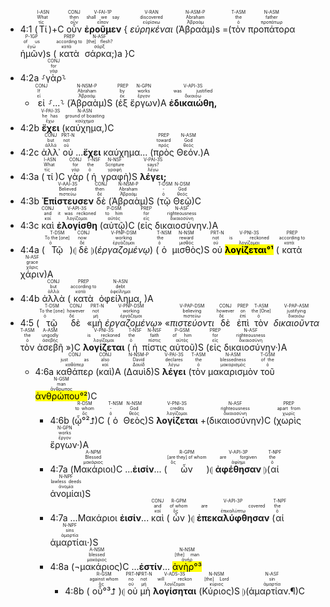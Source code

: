 
- 4:1 (<RUBY><ruby><ruby>Τί<rt>τίς</rt></ruby><rt>What</rt></ruby><rt>I-ASN</rt></RUBY>)+C <RUBY><ruby><ruby>οὖν<rt>οὖν</rt></ruby><rt>then</rt></ruby><rt>CONJ</rt></RUBY> <RUBY><ruby><ruby><strong>ἐροῦμεν</strong><rt>εἶπον</rt></ruby><rt>shall we say</rt></ruby><rt>V-FAI-1P</rt></RUBY> { <RUBY><ruby><ruby><em>εὑρηκέναι</em><rt>εὑρίσκω</rt></ruby><rt>discovered</rt></ruby><rt>V-RAN</rt></RUBY> (<RUBY><ruby><ruby>Ἀβραὰμ<rt>Ἀβραάμ</rt></ruby><rt>Abraham</rt></ruby><rt>N-ASM-P</rt></RUBY>)s =(<RUBY><ruby><ruby>τὸν<rt>ὁ</rt></ruby><rt>the</rt></ruby><rt>T-ASM</rt></RUBY> <RUBY><ruby><ruby>προπάτορα<rt>προπάτωρ</rt></ruby><rt>father</rt></ruby><rt>N-ASM</rt></RUBY> <RUBY><ruby><ruby>ἡμῶν<rt>ἐγώ</rt></ruby><rt>of us</rt></ruby><rt>P-1GP</rt></RUBY>)s (<RUBY><ruby><ruby>κατὰ<rt>κατά</rt></ruby><rt>according to</rt></ruby><rt>PREP</rt></RUBY> <RUBY><ruby><ruby>σάρκα;<rt>σάρξ</rt></ruby><rt>[the] flesh?</rt></ruby><rt>N-ASF</rt></RUBY>)a }C 
- 4:2a ⸉<RUBY><ruby><ruby>γὰρ<rt>γάρ</rt></ruby><rt>for</rt></ruby><rt>CONJ</rt></RUBY>⸊
	- <RUBY><ruby><ruby>εἰ<rt>εἰ</rt></ruby><rt>If</rt></ruby><rt>CONJ</rt></RUBY> ⸉...⸊ (<RUBY><ruby><ruby>Ἀβραὰμ<rt>Ἀβραάμ</rt></ruby><rt>Abraham</rt></ruby><rt>N-NSM-P</rt></RUBY>)S (<RUBY><ruby><ruby>ἐξ<rt>ἐκ</rt></ruby><rt>by</rt></ruby><rt>PREP</rt></RUBY> <RUBY><ruby><ruby>ἔργων<rt>ἔργον</rt></ruby><rt>works</rt></ruby><rt>N-GPN</rt></RUBY>)A <RUBY><ruby><ruby><strong>ἐδικαιώθη,</strong><rt>δικαιόω</rt></ruby><rt>was justified</rt></ruby><rt>V-API-3S</rt></RUBY> 
- 4:2b <RUBY><ruby><ruby><strong>ἔχει</strong><rt>ἔχω</rt></ruby><rt>he has</rt></ruby><rt>V-PAI-3S</rt></RUBY> (<RUBY><ruby><ruby>καύχημα,<rt>καύχημα</rt></ruby><rt>ground of boasting</rt></ruby><rt>N-ASN</rt></RUBY>)C
- 4:2c <RUBY><ruby><ruby>ἀλλ᾽<rt>ἀλλά</rt></ruby><rt>but</rt></ruby><rt>CONJ</rt></RUBY> <RUBY><ruby><ruby>οὐ<rt>οὐ</rt></ruby><rt>not</rt></ruby><rt>PRT-N</rt></RUBY> ...<strong>ἔχει</strong> καύχημα... (<RUBY><ruby><ruby>πρὸς<rt>πρός</rt></ruby><rt>toward</rt></ruby><rt>PREP</rt></RUBY> <RUBY><ruby><ruby>Θεόν.<rt>θεός</rt></ruby><rt>God</rt></ruby><rt>N-ASM</rt></RUBY>)A
- 4:3a (<RUBY><ruby><ruby>τί<rt>τίς</rt></ruby><rt>What</rt></ruby><rt>I-ASN</rt></RUBY>)C <RUBY><ruby><ruby>γὰρ<rt>γάρ</rt></ruby><rt>for</rt></ruby><rt>CONJ</rt></RUBY> (<RUBY><ruby><ruby>ἡ<rt>ὁ</rt></ruby><rt>the</rt></ruby><rt>T-NSF</rt></RUBY> <RUBY><ruby><ruby>γραφὴ<rt>γραφή</rt></ruby><rt>Scripture</rt></ruby><rt>N-NSF</rt></RUBY>)S <RUBY><ruby><ruby><strong>λέγει;</strong><rt>λέγω</rt></ruby><rt>says?</rt></ruby><rt>V-PAI-3S</rt></RUBY> 
- 4:3b <RUBY><ruby><ruby><strong>Ἐπίστευσεν</strong><rt>πιστεύω</rt></ruby><rt>Believed</rt></ruby><rt>V-AAI-3S</rt></RUBY> <RUBY><ruby><ruby>δὲ<rt>δέ</rt></ruby><rt>then</rt></ruby><rt>CONJ</rt></RUBY> (<RUBY><ruby><ruby>Ἀβραὰμ<rt>Ἀβραάμ</rt></ruby><rt>Abraham</rt></ruby><rt>N-NSM-P</rt></RUBY>)S (<RUBY><ruby><ruby>τῷ<rt>ὁ</rt></ruby><rt>-</rt></ruby><rt>T-DSM</rt></RUBY> <RUBY><ruby><ruby>Θεῷ<rt>θεός</rt></ruby><rt>God</rt></ruby><rt>N-DSM</rt></RUBY>)C
- 4:3c <RUBY><ruby><ruby>καὶ<rt>καί</rt></ruby><rt>and</rt></ruby><rt>CONJ</rt></RUBY> <RUBY><ruby><ruby><strong>ἐλογίσθη</strong><rt>λογίζομαι</rt></ruby><rt>it was reckoned</rt></ruby><rt>V-API-3S</rt></RUBY> (<RUBY><ruby><ruby>αὐτῷ<rt>αὐτός</rt></ruby><rt>to him</rt></ruby><rt>P-DSM</rt></RUBY>)C (<RUBY><ruby><ruby>εἰς<rt>εἰς</rt></ruby><rt>for</rt></ruby><rt>PREP</rt></RUBY> <RUBY><ruby><ruby>δικαιοσύνην.<rt>δικαιοσύνη</rt></ruby><rt>righteousness</rt></ruby><rt>N-ASF</rt></RUBY>)A
- 4:4a (<RUBY><ruby><ruby>Τῷ<rt>ὁ</rt></ruby><rt>To the [one]</rt></ruby><rt>T-DSM</rt></RUBY>)⦇ <RUBY><ruby><ruby>δὲ<rt>δέ</rt></ruby><rt>now</rt></ruby><rt>CONJ</rt></RUBY> ⦈(<RUBY><ruby><ruby><em>ἐργαζομένῳ</em><rt>ἐργάζομαι</rt></ruby><rt>working</rt></ruby><rt>V-PNP-DSM</rt></RUBY>) (<RUBY><ruby><ruby>ὁ<rt>ὁ</rt></ruby><rt>the</rt></ruby><rt>T-NSM</rt></RUBY> <RUBY><ruby><ruby>μισθὸς<rt>μισθός</rt></ruby><rt>reward</rt></ruby><rt>N-NSM</rt></RUBY>)S <RUBY><ruby><ruby>οὐ<rt>οὐ</rt></ruby><rt>not</rt></ruby><rt>PRT-N</rt></RUBY> <RUBY><ruby><ruby><mark><strong>λογίζεται°¹</strong></mark><rt>λογίζομαι</rt></ruby><rt>is reckoned</rt></ruby><rt>V-PNI-3S</rt></RUBY> (<RUBY><ruby><ruby>κατὰ<rt>κατά</rt></ruby><rt>according to</rt></ruby><rt>PREP</rt></RUBY> <RUBY><ruby><ruby>χάριν<rt>χάρις</rt></ruby><rt>grace</rt></ruby><rt>N-ASF</rt></RUBY>)A
- 4:4b <RUBY><ruby><ruby>ἀλλὰ<rt>ἀλλά</rt></ruby><rt>but</rt></ruby><rt>CONJ</rt></RUBY> (<RUBY><ruby><ruby>κατὰ<rt>κατά</rt></ruby><rt>according to</rt></ruby><rt>PREP</rt></RUBY> <RUBY><ruby><ruby>ὀφείλημα,<rt>ὀφείλημα</rt></ruby><rt>debt</rt></ruby><rt>N-ASN</rt></RUBY> )A
- 4:5 (<RUBY><ruby><ruby>τῷ<rt>ὁ</rt></ruby><rt>To the [one]</rt></ruby><rt>T-DSM</rt></RUBY> <RUBY><ruby><ruby>δὲ<rt>δέ</rt></ruby><rt>however</rt></ruby><rt>CONJ</rt></RUBY> «<RUBY><ruby><ruby>μὴ<rt>μή</rt></ruby><rt>not</rt></ruby><rt>PRT-N</rt></RUBY> <RUBY><ruby><ruby><em>ἐργαζομένῳ</em><rt>ἐργάζομαι</rt></ruby><rt>working</rt></ruby><rt>V-PNP-DSM</rt></RUBY>» «<RUBY><ruby><ruby><em>πιστεύοντι</em><rt>πιστεύω</rt></ruby><rt>believing</rt></ruby><rt>V-PAP-DSM</rt></RUBY> <RUBY><ruby><ruby>δὲ<rt>δέ</rt></ruby><rt>however</rt></ruby><rt>CONJ</rt></RUBY> <RUBY><ruby><ruby>ἐπὶ<rt>ἐπί</rt></ruby><rt>on</rt></ruby><rt>PREP</rt></RUBY> <RUBY><ruby><ruby>τὸν<rt>ὁ</rt></ruby><rt>the [One]</rt></ruby><rt>T-ASM</rt></RUBY> <RUBY><ruby><ruby><em>δικαιοῦντα</em><rt>δικαιόω</rt></ruby><rt>justifying</rt></ruby><rt>V-PAP-ASM</rt></RUBY> <RUBY><ruby><ruby>τὸν<rt>ὁ</rt></ruby><rt>the</rt></ruby><rt>T-ASM</rt></RUBY> <RUBY><ruby><ruby>ἀσεβῆ<rt>ἀσεβής</rt></ruby><rt>ungodly</rt></ruby><rt>A-ASM</rt></RUBY> »)C <RUBY><ruby><ruby><strong>λογίζεται</strong><rt>λογίζομαι</rt></ruby><rt>is reckoned</rt></ruby><rt>V-PNI-3S</rt></RUBY> (<RUBY><ruby><ruby>ἡ<rt>ὁ</rt></ruby><rt>the</rt></ruby><rt>T-NSF</rt></RUBY> <RUBY><ruby><ruby>πίστις<rt>πίστις</rt></ruby><rt>faith</rt></ruby><rt>N-NSF</rt></RUBY> <RUBY><ruby><ruby>αὐτοῦ<rt>αὐτός</rt></ruby><rt>of him</rt></ruby><rt>P-GSM</rt></RUBY>)S (<RUBY><ruby><ruby>εἰς<rt>εἰς</rt></ruby><rt>for</rt></ruby><rt>PREP</rt></RUBY> <RUBY><ruby><ruby>δικαιοσύνην·<rt>δικαιοσύνη</rt></ruby><rt>righteousness</rt></ruby><rt>N-ASF</rt></RUBY>)A
	- 4:6a <RUBY><ruby><ruby>καθάπερ<rt>καθάπερ</rt></ruby><rt>just as</rt></ruby><rt>CONJ</rt></RUBY> (<RUBY><ruby><ruby>καὶ<rt>καί</rt></ruby><rt>also</rt></ruby><rt>CONJ</rt></RUBY>)A (<RUBY><ruby><ruby>Δαυὶδ<rt>Δαυίδ</rt></ruby><rt>David</rt></ruby><rt>N-NSM-P</rt></RUBY>)S <RUBY><ruby><ruby><strong>λέγει</strong><rt>λέγω</rt></ruby><rt>declares</rt></ruby><rt>V-PAI-3S</rt></RUBY> (<RUBY><ruby><ruby>τὸν<rt>ὁ</rt></ruby><rt>the</rt></ruby><rt>T-ASM</rt></RUBY> <RUBY><ruby><ruby>μακαρισμὸν<rt>μακαρισμός</rt></ruby><rt>blessedness</rt></ruby><rt>N-ASM</rt></RUBY> <RUBY><ruby><ruby>τοῦ<rt>ὁ</rt></ruby><rt>of the</rt></ruby><rt>T-GSM</rt></RUBY> <RUBY><ruby><ruby><mark>ἀνθρώπου°²</mark><rt>ἄνθρωπος</rt></ruby><rt>man</rt></ruby><rt>N-GSM</rt></RUBY>)C 
		- 4:6b (<RUBY><ruby><ruby>ᾧ°²⮥<rt>ὅς</rt></ruby><rt>to whom</rt></ruby><rt>R-DSM</rt></RUBY>)C (<RUBY><ruby><ruby>ὁ<rt>ὁ</rt></ruby><rt>-</rt></ruby><rt>T-NSM</rt></RUBY> <RUBY><ruby><ruby>Θεὸς<rt>θεός</rt></ruby><rt>God</rt></ruby><rt>N-NSM</rt></RUBY>)S <RUBY><ruby><ruby><strong>λογίζεται</strong><rt>λογίζομαι</rt></ruby><rt>credits</rt></ruby><rt>V-PNI-3S</rt></RUBY> +(<RUBY><ruby><ruby>δικαιοσύνην<rt>δικαιοσύνη</rt></ruby><rt>righteousness</rt></ruby><rt>N-ASF</rt></RUBY>)C (<RUBY><ruby><ruby>χωρὶς<rt>χωρίς</rt></ruby><rt>apart from</rt></ruby><rt>PREP</rt></RUBY> <RUBY><ruby><ruby>ἔργων·<rt>ἔργον</rt></ruby><rt>works</rt></ruby><rt>N-GPN</rt></RUBY>)A
		- 4:7a (<RUBY><ruby><ruby>Μακάριοι<rt>μακάριος</rt></ruby><rt>Blessed</rt></ruby><rt>A-NPM</rt></RUBY>)C ...**ἐισίν**... (<RUBY><ruby><ruby>ὧν<rt>ὅς</rt></ruby><rt>[are they] of whom</rt></ruby><rt>R-GPM</rt></RUBY>)⦇ <RUBY><ruby><ruby><strong>ἀφέθησαν</strong><rt>ἀφίημι</rt></ruby><rt>are forgiven</rt></ruby><rt>V-API-3P</rt></RUBY> ⦈(<RUBY><ruby><ruby>αἱ<rt>ὁ</rt></ruby><rt>the</rt></ruby><rt>T-NPF</rt></RUBY> <RUBY><ruby><ruby>ἀνομίαι<rt>ἀνομία</rt></ruby><rt>lawless deeds</rt></ruby><rt>N-NPF</rt></RUBY>)S
		- 4:7a ...Μακάριοι **ἐισίν**... <RUBY><ruby><ruby>καὶ<rt>καί</rt></ruby><rt>and</rt></ruby><rt>CONJ</rt></RUBY> (<RUBY><ruby><ruby>ὧν<rt>ὅς</rt></ruby><rt>of whom</rt></ruby><rt>R-GPM</rt></RUBY>)⦇ <RUBY><ruby><ruby><strong>ἐπεκαλύφθησαν</strong><rt>ἐπικαλύπτω</rt></ruby><rt>are covered</rt></ruby><rt>V-API-3P</rt></RUBY> (<RUBY><ruby><ruby>αἱ<rt>ὁ</rt></ruby><rt>the</rt></ruby><rt>T-NPF</rt></RUBY> <RUBY><ruby><ruby>ἁμαρτίαι·<rt>ἁμαρτία</rt></ruby><rt>sins</rt></ruby><rt>N-NPF</rt></RUBY>)S
		- 4:8a (<RUBY><ruby><ruby>¬μακάριος<rt>μακάριος</rt></ruby><rt>blessed</rt></ruby><rt>A-NSM</rt></RUBY>)C ...**ἐστίν**... <RUBY><ruby><ruby><mark>ἀνὴρ°³</mark><rt>ἀνήρ</rt></ruby><rt>[the] man</rt></ruby><rt>N-NSM</rt></RUBY> 
			- 4:8b (<RUBY><ruby><ruby>οὗ°³⮥<rt>ὅς</rt></ruby><rt>against whom</rt></ruby><rt>R-GSM</rt></RUBY>)⦇ <RUBY><ruby><ruby>οὐ<rt>οὐ</rt></ruby><rt>no</rt></ruby><rt>PRT-N</rt></RUBY> <RUBY><ruby><ruby>μὴ<rt>μή</rt></ruby><rt>not</rt></ruby><rt>PRT-N</rt></RUBY> <RUBY><ruby><ruby><strong>λογίσηται</strong><rt>λογίζομαι</rt></ruby><rt>will reckon</rt></ruby><rt>V-ADS-3S</rt></RUBY> (<RUBY><ruby><ruby>Κύριος<rt>κύριος</rt></ruby><rt>[the] Lord</rt></ruby><rt>N-NSM</rt></RUBY>)S ⦈(<RUBY><ruby><ruby>ἁμαρτίαν.¶<rt>ἁμαρτία</rt></ruby><rt>sin</rt></ruby><rt>N-ASF</rt></RUBY>)C